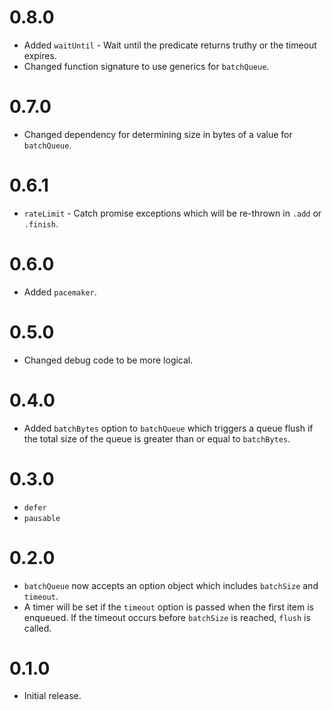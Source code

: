 # 0.8.0

-   Added `waitUntil` - Wait until the predicate returns truthy or the timeout expires.
-   Changed function signature to use generics for `batchQueue`.

# 0.7.0

-   Changed dependency for determining size in bytes of a value for `batchQueue`.

# 0.6.1

-   `rateLimit` - Catch promise exceptions which will be re-thrown in `.add` or `.finish`.

# 0.6.0

-   Added `pacemaker`.

# 0.5.0

-   Changed debug code to be more logical.

# 0.4.0

-   Added `batchBytes` option to `batchQueue` which triggers a queue flush if the total size of
    the queue is greater than or equal to `batchBytes`.

# 0.3.0

-   `defer`
-   `pausable`

# 0.2.0

-   `batchQueue` now accepts an option object which includes `batchSize` and `timeout`.
-   A timer will be set if the `timeout` option is passed when the first item is enqueued.
    If the timeout occurs before `batchSize` is reached, `flush` is called.

# 0.1.0

-   Initial release.
